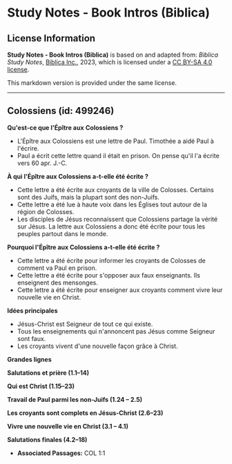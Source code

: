 # Study Notes - Book Intros (Biblica)

## License Information

**Study Notes - Book Intros (Biblica)** is based on and adapted from: _Biblica Study Notes_, [Biblica Inc.](https://www.biblica.com/), 2023, which is licensed under a [CC BY-SA 4.0 license](https://creativecommons.org/licenses/by-sa/4.0/legalcode.en).

This markdown version is provided under the same license.



--------------------------------

## Colossiens (id: 499246)

**Qu'est\-ce que l'Épître aux** **Colossiens ?**

* L'Épître aux Colossiens est une lettre de Paul. Timothée a aidé Paul à l'écrire.
* Paul a écrit cette lettre quand il était en prison. On pense qu'il l'a écrite vers 60 apr. J.\-C.

**À qui l'Épître aux Colossiens a\-t\-elle été écrite ?**

* Cette lettre a été écrite aux croyants de la ville de Colosses. Certains sont des Juifs, mais la plupart sont des non\-Juifs.
* Cette lettre a été lue à haute voix dans les Églises tout autour de la région de Colosses.
* Les disciples de Jésus reconnaissent que Colossiens partage la vérité sur Jésus. La lettre aux Colossiens a donc été écrite pour tous les peuples partout dans le monde.

**Pourquoi l'Épître aux Colossiens a\-t\-elle été écrite ?**

* Cette lettre a été écrite pour informer les croyants de Colosses de comment va Paul en prison.
* Cette lettre a été écrite pour s'opposer aux faux enseignants. Ils enseignent des mensonges.
* Cette lettre a été écrite pour enseigner aux croyants comment vivre leur nouvelle vie en Christ.

**Idées principales**

* Jésus\-Christ est Seigneur de tout ce qui existe.
* Tous les enseignements qui n'annoncent pas Jésus comme Seigneur sont faux.
* Les croyants vivent d'une nouvelle façon grâce à Christ.

**Grandes lignes**

**Salutations et prière (1\.1–14\)**

**Qui est Christ (1\.15–23\)**

**Travail de Paul parmi les non\-Juifs (1\.24 – 2\.5\)**

**Les croyants sont complets en Jésus\-Christ (2\.6–23\)**

**Vivre une nouvelle vie en Christ (3\.1 – 4\.1\)**

**Salutations finales (4\.2–18\)**

* **Associated Passages:** COL 1:1

